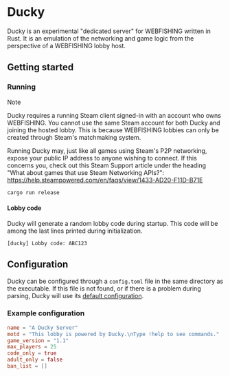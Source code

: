 # Ducky

Ducky is an experimental "dedicated server" for WEBFISHING written in Rust. It is an emulation of
the networking and game logic from the perspective of a WEBFISHING lobby host.

## Getting started

### Running

> [!NOTE]
> Ducky requires a running Steam client signed-in with an account who owns WEBFISHING. You cannot
> use the same Steam account for both Ducky and joining the hosted lobby. This is because WEBFISHING
> lobbies can only be created through Steam's matchmaking system.

Running Ducky may, just like all games using Steam's P2P networking, expose your public IP address
to anyone wishing to connect. If this concerns you, check out this Steam Support article under the
heading "What about games that use Steam Networking APIs?":
https://help.steampowered.com/en/faqs/view/1433-AD20-F11D-B71E

```bash
cargo run release
```

#### Lobby code

Ducky will generate a random lobby code during startup. This code will be among the last lines
printed during initialization.

```
[ducky] Lobby code: ABC123
```

## Configuration

Ducky can be configured through a `config.toml` file in the same directory as the executable. If
this file is not found, or if there is a problem during parsing, Ducky will use its [default
configuration](https://github.com/tma02/ducky/blob/master/src/config.rs#L12).

### Example configuration

```toml
name = "A Ducky Server"
motd = "This lobby is powered by Ducky.\nType !help to see commands."
game_version = "1.1"
max_players = 25
code_only = true
adult_only = false
ban_list = []
```
